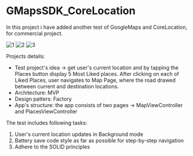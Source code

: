 # GMapsSDK_CoreLocation
In this project i have added another test of GoogleMaps and CoreLocation, for commercial project. 

![1](https://github.com/DimaMkrtumyan/GMapsSDK_CoreLocation/assets/103276250/b4d5bc08-d849-4d4a-a572-94dd3e30c3ae)
![2](https://github.com/DimaMkrtumyan/GMapsSDK_CoreLocation/assets/103276250/76b62b97-b2b3-4b64-ad04-b868dbc64c13)
![3](https://github.com/DimaMkrtumyan/GMapsSDK_CoreLocation/assets/103276250/ff14d525-a83a-49bf-8a07-a3cfd2bcff66)


Projects details: 
- Test project's idea -> get user's current location and by tapping the Places button display 5 Most Liked places. After clicking on each of Liked Places, user navigates to Map Page, where the road drawed between current and destination locations.
- Architecture: MVP
- Design patters: Factory
- App's structure: the app consists of two pages -> MapViewController and PlacesViewController

The test includes following tasks:
1) User's current location updates in Background mode
2) Battery save code style as far as possible for step-by-step navigation
3) Adhere to the SOLID principles
